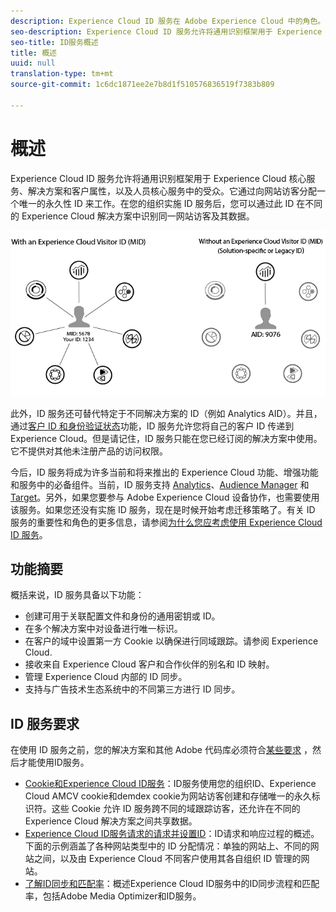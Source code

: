 ```yaml
---
description: Experience Cloud ID 服务在 Adobe Experience Cloud 中的角色。
seo-description: Experience Cloud ID 服务允许将通用识别框架用于 Experience Cloud 核心服务、解决方案和客户属性，以及人员核心服务中的受众。
seo-title: ID服务概述
title: 概述
uuid: null
translation-type: tm+mt
source-git-commit: 1c6dc1871ee2e7b8d1f510576836519f7383b809

---
```



# 概述

Experience Cloud ID 服务允许将通用识别框架用于 Experience Cloud 核心服务、解决方案和客户属性，以及人员核心服务中的受众。它通过向网站访客分配一个唯一的永久性 ID 来工作。在您的组织实施 ID 服务后，您可以通过此 ID 在不同的 Experience Cloud 解决方案中识别同一网站访客及其数据。

![](assets/ecid.png)

此外，ID 服务还可替代特定于不同解决方案的 ID（例如 Analytics AID）。并且，通过[客户 ID 和身份验证状态](/help/mcvid-reference/mcvid-authenticated-state.md)功能，ID 服务允许您将自己的客户 ID 传递到 Experience Cloud。但是请记住，ID 服务只能在您已经订阅的解决方案中使用。它不提供对其他未注册产品的访问权限。

今后，ID 服务将成为许多当前和将来推出的 Experience Cloud 功能、增强功能和服务中的必备组件。当前，ID 服务支持 [Analytics](http://www.adobe.com/marketing-cloud/web-analytics.html)、[Audience Manager](http://www.adobe.com/marketing-cloud/data-management-platform.html) 和 [Target](http://www.adobe.com/marketing-cloud/testing-targeting.html)。另外，如果您要参与 Adobe Experience Cloud 设备协作，也需要使用该服务。如果您还没有实施 ID 服务，现在是时候开始考虑迁移策略了。有关 ID 服务的重要性和角色的更多信息，请参阅[为什么您应考虑使用 Experience Cloud ID 服务](http://blogs.adobe.com/digitalmarketing/analytics/why-new-adobe-marketing-cloud-id-service-should-be-on-your-radar/)。

## 功能摘要

概括来说，ID 服务具备以下功能：

* 创建可用于关联配置文件和身份的通用密钥或 ID。
* 在多个解决方案中对设备进行唯一标识。
* 在客户的域中设置第一方 Cookie 以确保进行同域跟踪。请参阅 Experience Cloud.
* 接收来自 Experience Cloud 客户和合作伙伴的别名和 ID 映射。
* 管理 Experience Cloud 内部的 ID 同步。
* 支持与广告技术生态系统中的不同第三方进行 ID 同步。

## ID 服务要求

在使用 ID 服务之前，您的解决方案和其他 Adobe 代码库必须符合[某些要求](/help/mcvid-reference/mcvid-requirements.md) ，然后才能使用ID服务。

* [Cookie和Experience Cloud ID服务](mcvid-cookies.md)：ID服务使用您的组织ID、Experience Cloud AMCV cookie和demdex cookie为网站访客创建和存储唯一的永久标识符。这些 Cookie 允许 ID 服务跨不同的域跟踪访客，还允许在不同的 Experience Cloud 解决方案之间共享数据。
* [Experience Cloud ID服务请求的请求并设置ID](mcvid-id-request.md)：ID请求和响应过程的概述。下面的示例涵盖了各种网站类型中的 ID 分配情况：单独的网站上、不同的网站之间，以及由 Experience Cloud 不同客户使用其各自组织 ID 管理的网站。
* [了解ID同步和匹配率](mcvid-match-rates.md)：概述Experience Cloud ID服务中的ID同步流程和匹配率，包括Adobe Media Optimizer和ID服务。